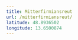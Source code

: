 ```yaml
---
title: Mitterfirmiansreut
url: /mitterfirmiansreut/
latitude: 48.8936502
longitude: 13.6500874
---
```

